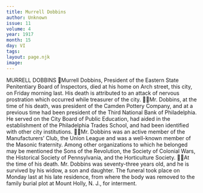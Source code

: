 ```yaml
---
title: Murrell Dobbins
author: Unknown
issue: 11
volume: 4
year: 1917
month: 15
day: VI
tags:
layout: page.njk
image:
---
```

MURRELL DOBBINS Murrell Dobbins, President of the Eastern State Penitentiary Board of Inspectors, died at his home on Arch street, this city, on Friday morning last. His death is attributed to an attack of nervous prostration which occurred while treasurer of the city. Mr. Dobbins, at the time of his death, was president of the Camden Pottery Company, and at a previous time had been president of the Third National Bank of Philadelphia. He served on the City Board of Public Education, had aided in the establishment of the Philadelphia Trades School, and had been identified with other city institutions. Mr. Dobbins was an active member of the Manufacturers’ Club, the Union League and was a well-known member of the Masonic fraternity. Among other organizations to which he belonged may be mentioned the Sons of the Revolution, the Society of Colonial Wars, the Historical Society of Pennsylvania, and the Horticulture Society. At the time of his death. Mr. Dobbins was seventy-three years old, and he is survived by his widow, a son and daughter. The funeral took place on Monday last at his late residence, from where the body was removed to the family burial plot at Mount Holly, N. J., for interment. 
